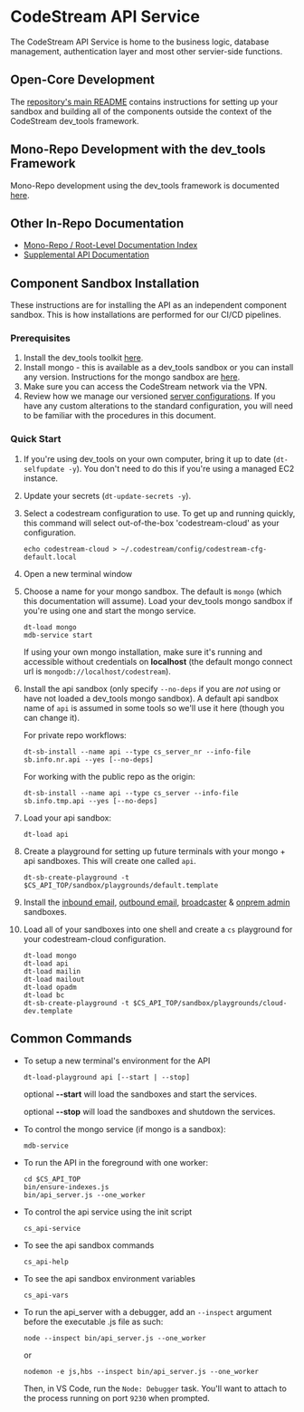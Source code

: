 
# CodeStream API Service

The CodeStream API Service is home to the business logic, database management,
authentication layer and most other servier-side functions.

## Open-Core Development

The [repository's main README](../README.md) contains instructions for setting
up your sandbox and building all of the components outside the context of the
CodeStream dev_tools framework.

## Mono-Repo Development with the dev_tools Framework

Mono-Repo development using the dev_tools framework is documented
[here](../docs/codestream-sandbox-setup.md).

## Other In-Repo Documentation

* [Mono-Repo / Root-Level Documentation Index](../docs/README.md)
* [Supplemental API Documentation](docs/README.md)

## Component Sandbox Installation

These instructions are for installing the API as an independent component
sandbox. This is how installations are performed for our CI/CD pipelines.
### Prerequisites
1. Install the dev_tools toolkit
   [here](https://github.com/teamcodestream/dev_tools).
1. Install mongo - this is available as a dev_tools sandbox or you can install
   any version. Instructions for the mongo sandbox are
   [here](https://github.com/teamcodestream/mongodb_tools).
1. Make sure you can access the CodeStream network via the VPN.
1. Review how we manage our versioned [server
   configurations](docs/unified-cfg-file.md). If you have any custom
   alterations to the standard configuration, you will need to be familiar with
   the procedures in this document.

### Quick Start
1. If you're using dev_tools on your own computer, bring it up to date
   (`dt-selfupdate -y`). You don't need to do this if you're using a managed EC2
   instance.
1. Update your secrets (`dt-update-secrets -y`).
1. Select a codestream configuration to use. To get up and running quickly, this
   command will select out-of-the-box 'codestream-cloud' as your configuration.
	```
	echo codestream-cloud > ~/.codestream/config/codestream-cfg-default.local
	```
1. Open a new terminal window
1. Choose a name for your mongo sandbox. The default is `mongo` (which this
   documentation will assume). Load your dev_tools mongo sandbox if you're using
   one and start the mongo service.
	```
	dt-load mongo
	mdb-service start
	```
   If using your own mongo installation, make sure it's running and accessible
   without credentials on **localhost** (the default mongo connect url is
   `mongodb://localhost/codestream`).
1. Install the api sandbox (only specify `--no-deps` if you are *not* using or
   have not loaded a dev_tools mongo sandbox). A default api sandbox name of
   `api` is assumed in some tools so we'll use it here (though you can change
   it).
   
   For private repo workflows:
   ```
   dt-sb-install --name api --type cs_server_nr --info-file sb.info.nr.api --yes [--no-deps]
   ```
   For working with the public repo as the origin:
   ```
   dt-sb-install --name api --type cs_server --info-file sb.info.tmp.api --yes [--no-deps]
   ```
1. Load your api sandbox:
	```
	dt-load api
	```
1. Create a playground for setting up future terminals with your mongo + api
   sandboxes. This will create one called `api`.
	```
	dt-sb-create-playground -t $CS_API_TOP/sandbox/playgrounds/default.template
	```
1. Install the [inbound email](../inbound_email/README.md), [outbound
   email](../outbound_email/README.md), [broadcaster](../broadcaster/README.md)
   & [onprem admin](../onprem_admin/README.md) sandboxes.
1. Load all of your sandboxes into one shell and create a `cs` playground for
   your codestream-cloud configuration.
	```
	dt-load mongo
	dt-load api
	dt-load mailin
	dt-load mailout
	dt-load opadm
	dt-load bc
	dt-sb-create-playground -t $CS_API_TOP/sandbox/playgrounds/cloud-dev.template
	```


## Common Commands

- To setup a new terminal's environment for the API
    ```
    dt-load-playground api [--start | --stop]
    ```
    optional **--start** will load the sandboxes and start the services.
	
	optional **--stop** will load the sandboxes and shutdown the services.

- To control the mongo service (if mongo is a sandbox):
	```
	mdb-service
	```

- To run the API in the foreground with one worker:
	```
	cd $CS_API_TOP
	bin/ensure-indexes.js
	bin/api_server.js --one_worker
	```

- To control the api service using the init script
	```
	cs_api-service
	```

- To see the api sandbox commands
	```
	cs_api-help
	```

- To see the api sandbox environment variables
	```
	cs_api-vars
	```

- To run the api_server with a debugger, add an `--inspect` argument before the
   executable .js file as such:
	```
	node --inspect bin/api_server.js --one_worker
	```
	or
	```
	nodemon -e js,hbs --inspect bin/api_server.js --one_worker
	```
	Then, in VS Code, run the `Node: Debugger` task. You'll want to attach to the process running on port `9230` when prompted.
